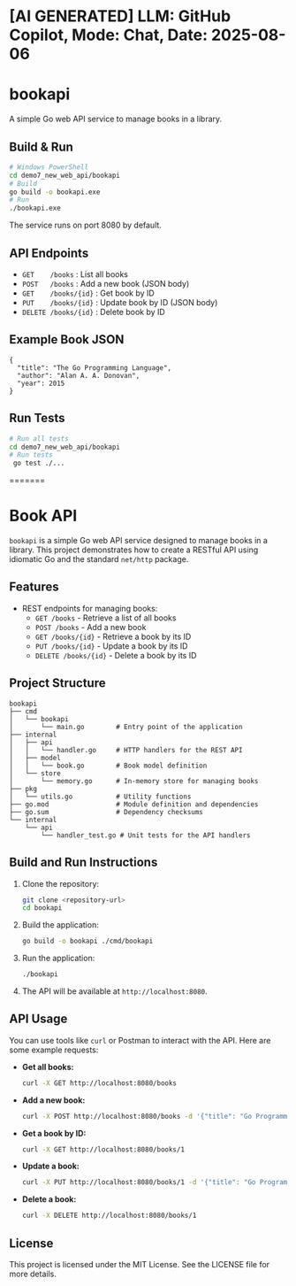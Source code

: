 # [AI GENERATED] LLM: GitHub Copilot, Mode: Chat, Date: 2025-08-06

# bookapi

A simple Go web API service to manage books in a library.

## Build & Run

```sh
# Windows PowerShell
cd demo7_new_web_api/bookapi
# Build
go build -o bookapi.exe
# Run
./bookapi.exe
```

The service runs on port 8080 by default.

## API Endpoints
- `GET    /books`         : List all books
- `POST   /books`         : Add a new book (JSON body)
- `GET    /books/{id}`    : Get book by ID
- `PUT    /books/{id}`    : Update book by ID (JSON body)
- `DELETE /books/{id}`    : Delete book by ID

## Example Book JSON
```
{
  "title": "The Go Programming Language",
  "author": "Alan A. A. Donovan",
  "year": 2015
}
```

## Run Tests
```sh
# Run all tests
cd demo7_new_web_api/bookapi
# Run tests
 go test ./...
```
=======
# Book API

`bookapi` is a simple Go web API service designed to manage books in a library. This project demonstrates how to create a RESTful API using idiomatic Go and the standard `net/http` package.

## Features

- REST endpoints for managing books:
  - `GET /books` - Retrieve a list of all books
  - `POST /books` - Add a new book
  - `GET /books/{id}` - Retrieve a book by its ID
  - `PUT /books/{id}` - Update a book by its ID
  - `DELETE /books/{id}` - Delete a book by its ID

## Project Structure

```
bookapi
├── cmd
│   └── bookapi
│       └── main.go        # Entry point of the application
├── internal
│   ├── api
│   │   └── handler.go     # HTTP handlers for the REST API
│   ├── model
│   │   └── book.go        # Book model definition
│   └── store
│       └── memory.go      # In-memory store for managing books
├── pkg
│   └── utils.go           # Utility functions
├── go.mod                 # Module definition and dependencies
├── go.sum                 # Dependency checksums
└── internal
    └── api
        └── handler_test.go # Unit tests for the API handlers
```

## Build and Run Instructions

1. Clone the repository:
   ```bash
   git clone <repository-url>
   cd bookapi
   ```

2. Build the application:
   ```bash
   go build -o bookapi ./cmd/bookapi
   ```

3. Run the application:
   ```bash
   ./bookapi
   ```

4. The API will be available at `http://localhost:8080`.

## API Usage

You can use tools like `curl` or Postman to interact with the API. Here are some example requests:

- **Get all books:**
  ```bash
  curl -X GET http://localhost:8080/books
  ```

- **Add a new book:**
  ```bash
  curl -X POST http://localhost:8080/books -d '{"title": "Go Programming", "author": "John Doe", "published_year": 2023}'
  ```

- **Get a book by ID:**
  ```bash
  curl -X GET http://localhost:8080/books/1
  ```

- **Update a book:**
  ```bash
  curl -X PUT http://localhost:8080/books/1 -d '{"title": "Go Programming Updated", "author": "John Doe", "published_year": 2023}'
  ```

- **Delete a book:**
  ```bash
  curl -X DELETE http://localhost:8080/books/1
  ```

## License

This project is licensed under the MIT License. See the LICENSE file for more details.

